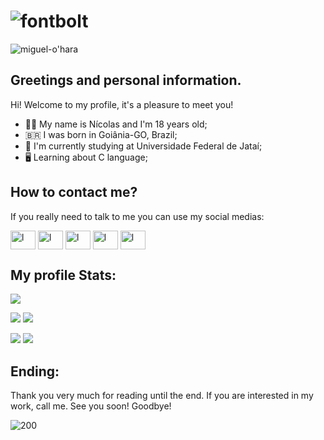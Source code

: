 # ![fontbolt](https://github.com/niicfsz/niicfsz/assets/167145187/ce25e859-9b81-467a-82b0-420d86240b8a)


![miguel-o'hara](https://github.com/niicfsz/niicfsz/assets/167145187/f49b2e1b-eb69-43d4-8797-df58b30e8c66)

## Greetings and personal information.
Hi! Welcome to my profile, it's a pleasure to meet you!
- 👦🏾 My name is Nícolas and I'm 18 years old;
- 🇧🇷 I was born in Goiânia-GO, Brazil;
- 🏫 I'm currently studying at Universidade Federal de Jataí;
- 🖥️ Learning about C language;

## How to contact me?
If you really need to talk to me you can use my social medias:

<a href="https://x.com/niicfsz?t=-gqKYny2Gg86zyq4jqSUvg&s=09" target="blank"><img align="center" src="https://raw.githubusercontent.com/rahuldkjain/github-profile-readme-generator/master/src/images/icons/Social/twitter.svg" alt="l" height="30" width="40" /></a>
<a href="https://www.linkedin.com/in/n%C3%ADcolas-fernandes-00509a316?utm_source=share&utm_campaign=share_via&utm_content=profile&utm_medium=android_app" target="blank"><img align="center" src="https://raw.githubusercontent.com/rahuldkjain/github-profile-readme-generator/master/src/images/icons/Social/linked-in-alt.svg" alt="l" height="30" width="40" /></a>
<a href="https://www.instagram.com/niicfsz?utm_source=qr&igsh=MXNlOWF3Y2l1cGI3OQ==" target="blank"><img align="center" src="https://raw.githubusercontent.com/rahuldkjain/github-profile-readme-generator/master/src/images/icons/Social/instagram.svg" alt="l" height="30" width="40" /></a>
<a href="https://youtube.com/@niicfsz?si=FLc6wWX5UIZSUcMT" target="blank"><img align="center" src="https://raw.githubusercontent.com/rahuldkjain/github-profile-readme-generator/master/src/images/icons/Social/youtube.svg" alt="l" height="30" width="40" /></a>
<a href="https://discord.gg/6eD3cE6nhy" target="blank"><img align="center" src="https://raw.githubusercontent.com/rahuldkjain/github-profile-readme-generator/master/src/images/icons/Social/discord.svg" alt="l" height="30" width="40" /></a>

## My profile Stats:

![](http://github-profile-summary-cards.vercel.app/api/cards/profile-details?username=niicfsz&theme=github_dark)

![](https://github-readme-stats.vercel.app/api?username=niicfsz&theme=git_hubdark&show_icons=true&hide_border=false&count_private=true) ![](http://github-profile-summary-cards.vercel.app/api/cards/repos-per-language?username=niicfsz&theme=git_hubdark)

![](http://github-profile-summary-cards.vercel.app/api/cards/stats?username=niicfsz&theme=git_hubdark) ![](http://github-profile-summary-cards.vercel.app/api/cards/productive-time?username=niicfsz&theme=git_hubdark&utcOffset=8)

## Ending:
Thank you very much for reading until the end. If you are interested in my work, call me. See you soon! Goodbye!

![200](https://github.com/niicfsz/niicfsz/assets/167145187/efeecef0-9b86-4f54-93c4-0b9dce90d009)




